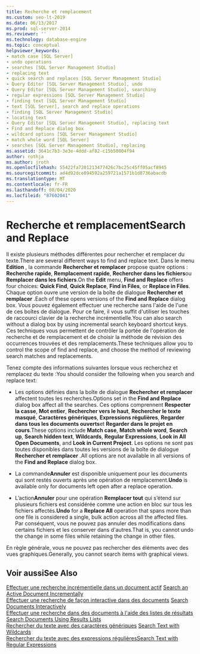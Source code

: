 ```yaml
---
title: Recherche et remplacement
ms.custom: seo-lt-2019
ms.date: 06/13/2017
ms.prod: sql-server-2014
ms.reviewer: ''
ms.technology: database-engine
ms.topic: conceptual
helpviewer_keywords:
- match case [SQL Server]
- undo operations
- searches [SQL Server Management Studio]
- replacing text
- quick search and replaces [SQL Server Management Studio]
- Query Editor [SQL Server Management Studio], undo
- Query Editor [SQL Server Management Studio], searching
- regular expressions [SQL Server Management Studio]
- finding text [SQL Server Management Studio]
- text [SQL Server], search and replace operations
- finding [SQL Server Management Studio]
- locating text
- Query Editor [SQL Server Management Studio], replacing text
- Find and Replace dialog box
- wildcard options [SQL Server Management Studio]
- match whole word [SQL Server]
- searches [SQL Server Management Studio], replacing
ms.assetid: 3641c7b3-3e3e-4ddd-af82-c15b50004f94
author: rothja
ms.author: jroth
ms.openlocfilehash: 55422fa7201213477426c7bc25c45ff05acf8945
ms.sourcegitcommit: ad4d92dce894592a259721a1571b1d8736abacdb
ms.translationtype: MT
ms.contentlocale: fr-FR
ms.lasthandoff: 08/04/2020
ms.locfileid: "87602041"
---
```

# <a name="search-and-replace"></a><span data-ttu-id="39376-102">Recherche et remplacement</span><span class="sxs-lookup"><span data-stu-id="39376-102">Search and Replace</span></span>
  <span data-ttu-id="39376-103">Il existe plusieurs méthodes différentes pour rechercher et remplacer du texte.</span><span class="sxs-lookup"><span data-stu-id="39376-103">There are several different ways to find and replace text.</span></span> <span data-ttu-id="39376-104">Dans le menu **Edition** , la commande **Rechercher et remplacer** propose quatre options : **Recherche rapide**, **Remplacement rapide**, **Rechercher dans les fichiers**ou **Remplacer dans les fichiers**.</span><span class="sxs-lookup"><span data-stu-id="39376-104">On the **Edit** menu, **Find and Replace** offers four choices: **Quick Find**, **Quick Replace**, **Find in Files**, or **Replace in Files**.</span></span> <span data-ttu-id="39376-105">Chaque option ouvre une version de la boîte de dialogue **Rechercher et remplacer** .</span><span class="sxs-lookup"><span data-stu-id="39376-105">Each of these opens versions of the **Find and Replace** dialog box.</span></span> <span data-ttu-id="39376-106">Vous pouvez également effectuer une recherche sans l'aide de l'une de ces boîtes de dialogue. Pour ce faire, il vous suffit d'utiliser les touches de raccourci clavier de la recherche incrémentielle.</span><span class="sxs-lookup"><span data-stu-id="39376-106">You can also search without a dialog box by using incremental search keyboard shortcut keys.</span></span> <span data-ttu-id="39376-107">Ces techniques vous permettent de contrôler la portée de l'opération de recherche et de remplacement et de choisir la méthode de révision des occurrences trouvées et des remplacements.</span><span class="sxs-lookup"><span data-stu-id="39376-107">These techniques allow you to control the scope of find and replace, and choose the method of reviewing search matches and replacements.</span></span>  
  
 <span data-ttu-id="39376-108">Tenez compte des informations suivantes lorsque vous recherchez et remplacez du texte :</span><span class="sxs-lookup"><span data-stu-id="39376-108">You should consider the following when you search and replace text:</span></span>  
  
-   <span data-ttu-id="39376-109">Les options définies dans la boîte de dialogue **Rechercher et remplacer** affectent toutes les recherches.</span><span class="sxs-lookup"><span data-stu-id="39376-109">Options set in the **Find and Replace** dialog box affect all the searches.</span></span> <span data-ttu-id="39376-110">Ces options comprennent **Respecter la casse**, **Mot entier**, **Rechercher vers le haut**, **Rechercher le texte masqué**, **Caractères génériques**, **Expressions régulières**, **Regarder dans tous les documents ouverts**et **Regarder dans le projet en cours**.</span><span class="sxs-lookup"><span data-stu-id="39376-110">These options include **Match case**, **Match whole word**, **Search up**, **Search hidden text**, **Wildcards**, **Regular Expressions**, **Look in All Open Documents**, and **Look in Current Project**.</span></span> <span data-ttu-id="39376-111">Les options ne sont pas toutes disponibles dans toutes les versions de la boîte de dialogue **Rechercher et remplacer** .</span><span class="sxs-lookup"><span data-stu-id="39376-111">All options are not available in all versions of the **Find and Replace** dialog box.</span></span>  
  
-   <span data-ttu-id="39376-112">La commande**Annuler** est disponible uniquement pour les documents qui sont restés ouverts après une opération de remplacement.</span><span class="sxs-lookup"><span data-stu-id="39376-112">**Undo** is available only for documents left open after a replace operation.</span></span>  
  
-   <span data-ttu-id="39376-113">L’action**Annuler** pour une opération **Remplacer tout** qui s’étend sur plusieurs fichiers est considérée comme une action en bloc sur tous les fichiers affectés.</span><span class="sxs-lookup"><span data-stu-id="39376-113">**Undo** for a **Replace All** operation that spans more than one file is considered a single, bulk action across all the affected files.</span></span> <span data-ttu-id="39376-114">Par conséquent, vous ne pouvez pas annuler des modifications dans certains fichiers et les conserver dans d'autres.</span><span class="sxs-lookup"><span data-stu-id="39376-114">That is, you cannot undo the change in some files while retaining the change in other files.</span></span>  
  
 <span data-ttu-id="39376-115">En règle générale, vous ne pouvez pas rechercher des éléments avec des vues graphiques.</span><span class="sxs-lookup"><span data-stu-id="39376-115">Generally, you cannot search items with graphical views.</span></span>  
  
## <a name="see-also"></a><span data-ttu-id="39376-116">Voir aussi</span><span class="sxs-lookup"><span data-stu-id="39376-116">See Also</span></span>  
 <span data-ttu-id="39376-117">[Effectuer une recherche incrémentielle dans un document actif](search-an-active-document-incrementally.md) </span><span class="sxs-lookup"><span data-stu-id="39376-117">[Search an Active Document Incrementally](search-an-active-document-incrementally.md) </span></span>  
 <span data-ttu-id="39376-118">[Effectuer une recherche de façon interactive dans des documents](search-documents-interactively.md) </span><span class="sxs-lookup"><span data-stu-id="39376-118">[Search Documents Interactively](search-documents-interactively.md) </span></span>  
 <span data-ttu-id="39376-119">[Effectuer une recherche dans des documents à l'aide des listes de résultats](search-documents-using-results-lists.md) </span><span class="sxs-lookup"><span data-stu-id="39376-119">[Search Documents Using Results Lists](search-documents-using-results-lists.md) </span></span>  
 <span data-ttu-id="39376-120">[Rechercher du texte avec des caractères génériques](search-text-with-wildcards.md) </span><span class="sxs-lookup"><span data-stu-id="39376-120">[Search Text with Wildcards](search-text-with-wildcards.md) </span></span>  
 [<span data-ttu-id="39376-121">Rechercher du texte avec des expressions régulières</span><span class="sxs-lookup"><span data-stu-id="39376-121">Search Text with Regular Expressions</span></span>](search-text-with-regular-expressions.md)  
  
  
